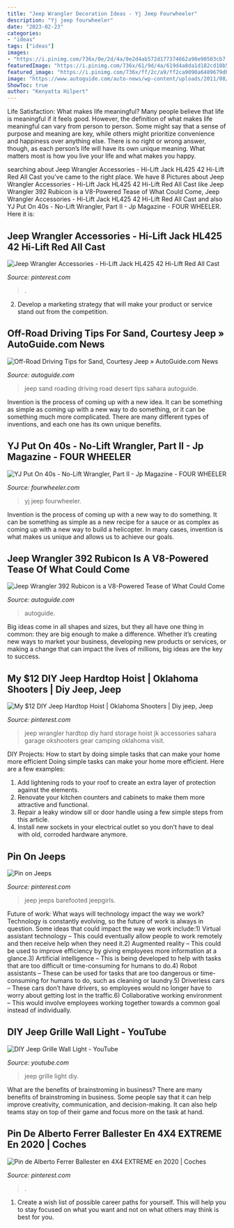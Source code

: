 ```yaml
---
title: "Jeep Wrangler Decoration Ideas - Yj Jeep Fourwheeler"
description: "Yj jeep fourwheeler"
date: "2023-02-23"
categories:
- "ideas"
tags: ["ideas"]
images:
- "https://i.pinimg.com/736x/0e/2d/4a/0e2d4ab572d177374662a90e90503cb7.jpg"
featuredImage: "https://i.pinimg.com/736x/61/9d/4a/619d4a8da1d182cd18b533ac3df0d751.jpg"
featured_image: "https://i.pinimg.com/736x/ff/2c/a9/ff2ca9090a6489679db41bc592e07ad1--oklahoma-jeep-life.jpg"
image: "https://www.autoguide.com/auto-news/wp-content/uploads/2011/08/Jeep-Sand-Driving.jpg"
ShowToc: true
author: "Kenyatta Hilpert"
---
```



Life Satisfaction: What makes life meaningful?
Many people believe that life is meaningful if it feels good. However, the definition of what makes life meaningful can vary from person to person. Some might say that a sense of purpose and meaning are key, while others might prioritize convenience and happiness over anything else. There is no right or wrong answer, though, as each person’s life will have its own unique meaning. What matters most is how you live your life and what makes you happy.

	

		
searching about Jeep Wrangler Accessories - Hi-Lift Jack HL425 42 Hi-Lift Red All Cast you've came to the right place. We have 8 Pictures about Jeep Wrangler Accessories - Hi-Lift Jack HL425 42 Hi-Lift Red All Cast like Jeep Wrangler 392 Rubicon is a V8-Powered Tease of What Could Come, Jeep Wrangler Accessories - Hi-Lift Jack HL425 42 Hi-Lift Red All Cast and also YJ Put On 40s - No-Lift Wrangler, Part II - Jp Magazine - FOUR WHEELER. Here it is:
		
    
## Jeep Wrangler Accessories - Hi-Lift Jack HL425 42 Hi-Lift Red All Cast

<img loading=lazy src="https://i.pinimg.com/736x/21/e3/2d/21e32d0b953785c81ca7f59ecb50fb49.jpg" onerror="this.onerror=null;this.src='https://tse3.mm.bing.net/th?id=OIP.nrQjdnaeHfQE9UBzL2t6FwHaKA&amp;pid=15.1';" alt="Jeep Wrangler Accessories - Hi-Lift Jack HL425 42 Hi-Lift Red All Cast">

_Source: pinterest.com_

>. 

	

2. Develop a marketing strategy that will make your product or service stand out from the competition.

    
## Off-Road Driving Tips For Sand, Courtesy Jeep » AutoGuide.com News

<img loading=lazy src="https://www.autoguide.com/auto-news/wp-content/uploads/2011/08/Jeep-Sand-Driving.jpg" onerror="this.onerror=null;this.src='https://tse2.mm.bing.net/th?id=OIP._mKbU8O-gey-Ze_sRCnWwAHaE7&amp;pid=15.1';" alt="Off-Road Driving Tips for Sand, Courtesy Jeep » AutoGuide.com News">

_Source: autoguide.com_

>jeep sand roading driving road desert tips sahara autoguide. 

	

Invention is the process of coming up with a new idea. It can be something as simple as coming up with a new way to do something, or it can be something much more complicated. There are many different types of inventions, and each one has its own unique benefits.

    
## YJ Put On 40s - No-Lift Wrangler, Part II - Jp Magazine - FOUR WHEELER

<img loading=lazy src="https://www.fourwheeler.com/f/10477811.jpg" onerror="this.onerror=null;this.src='https://tse4.mm.bing.net/th?id=OIP.cOmX1fim6628GoSYVNYBMQHaFj&amp;pid=15.1';" alt="YJ Put On 40s - No-Lift Wrangler, Part II - Jp Magazine - FOUR WHEELER">

_Source: fourwheeler.com_

>yj jeep fourwheeler. 

	

Invention is the process of coming up with a new way to do something. It can be something as simple as a new recipe for a sauce or as complex as coming up with a new way to build a helicopter. In many cases, invention is what makes us unique and allows us to achieve our goals.

    
## Jeep Wrangler 392 Rubicon Is A V8-Powered Tease Of What Could Come

<img loading=lazy src="https://www.autoguide.com/blog/wp-content/uploads/2020/07/2020-Jeep-Wrangler-392-Rubicon-Concept-01.jpg" onerror="this.onerror=null;this.src='https://tse2.mm.bing.net/th?id=OIP.KQtszwCGtJx1z6UJKCnRxAHaEi&amp;pid=15.1';" alt="Jeep Wrangler 392 Rubicon is a V8-Powered Tease of What Could Come">

_Source: autoguide.com_

>autoguide. 

	

Big ideas come in all shapes and sizes, but they all have one thing in common: they are big enough to make a difference. Whether it’s creating new ways to market your business, developing new products or services, or making a change that can impact the lives of millions, big ideas are the key to success.

    
## My $12 DIY Jeep Hardtop Hoist | Oklahoma Shooters | Diy Jeep, Jeep

<img loading=lazy src="https://i.pinimg.com/736x/ff/2c/a9/ff2ca9090a6489679db41bc592e07ad1--oklahoma-jeep-life.jpg" onerror="this.onerror=null;this.src='https://tse3.mm.bing.net/th?id=OIP.CTGwBQHRCgGQk2_1aloTewHaJ3&amp;pid=15.1';" alt="My $12 DIY Jeep Hardtop Hoist | Oklahoma Shooters | Diy jeep, Jeep">

_Source: pinterest.com_

>jeep wrangler hardtop diy hard storage hoist jk accessories sahara garage okshooters gear camping oklahoma visit. 

	

DIY Projects: How to start by doing simple tasks that can make your home more efficient
Doing simple tasks can make your home more efficient. Here are a few examples:
1. Add lightening rods to your roof to create an extra layer of protection against the elements.
2. Renovate your kitchen counters and cabinets to make them more attractive and functional.
3. Repair a leaky window sill or door handle using a few simple steps from this article. 
4. Install new sockets in your electrical outlet so you don’t have to deal with old, corroded hardware anymore.

    
## Pin On Jeeps

<img loading=lazy src="https://i.pinimg.com/736x/61/9d/4a/619d4a8da1d182cd18b533ac3df0d751.jpg" onerror="this.onerror=null;this.src='https://tse2.mm.bing.net/th?id=OIP.b_F_U60bu92vwYuTPXtCywHaHU&amp;pid=15.1';" alt="Pin on Jeeps">

_Source: pinterest.com_

>jeep jeeps barefooted jeepgirls. 

	

Future of work: What ways will technology impact the way we work?
Technology is constantly evolving, so the future of work is always in question. Some ideas that could impact the way we work include:1) Virtual assistant technology – This could eventually allow people to work remotely and then receive help when they need it.2) Augmented reality – This could be used to improve efficiency by giving employees more information at a glance.3) Artificial intelligence – This is being developed to help with tasks that are too difficult or time-consuming for humans to do.4) Robot assistants – These can be used for tasks that are too dangerous or time- consuming for humans to do, such as cleaning or laundry.5) Driverless cars – These cars don’t have drivers, so employees would no longer have to worry about getting lost in the traffic.6) Collaborative working environment – This would involve employees working together towards a common goal instead of individually.

    
## DIY Jeep Grille Wall Light - YouTube

<img loading=lazy src="https://i.ytimg.com/vi/RT35FEktEHA/maxresdefault.jpg" onerror="this.onerror=null;this.src='https://tse3.mm.bing.net/th?id=OIP.w2A27ttEcjD3BBUuIxpiOAHaEK&amp;pid=15.1';" alt="DIY Jeep Grille Wall Light - YouTube">

_Source: youtube.com_

>jeep grille light diy. 

	

What are the benefits of brainstroming in business?
There are many benefits of brainstroming in business. Some people say that it can help improve creativity, communication, and decision-making. It can also help teams stay on top of their game and focus more on the task at hand.

    
## Pin De Alberto Ferrer Ballester En 4X4 EXTREME En 2020 | Coches

<img loading=lazy src="https://i.pinimg.com/736x/0e/2d/4a/0e2d4ab572d177374662a90e90503cb7.jpg" onerror="this.onerror=null;this.src='https://tse1.mm.bing.net/th?id=OIP.Cu8d4xpjMx-Lwm8NOLSxKwHaGh&amp;pid=15.1';" alt="Pin de Alberto Ferrer Ballester en 4X4 EXTREME en 2020 | Coches">

_Source: pinterest.com_

>. 

	

1. Create a wish list of possible career paths for yourself. This will help you to stay focused on what you want and not on what others may think is best for you. 

